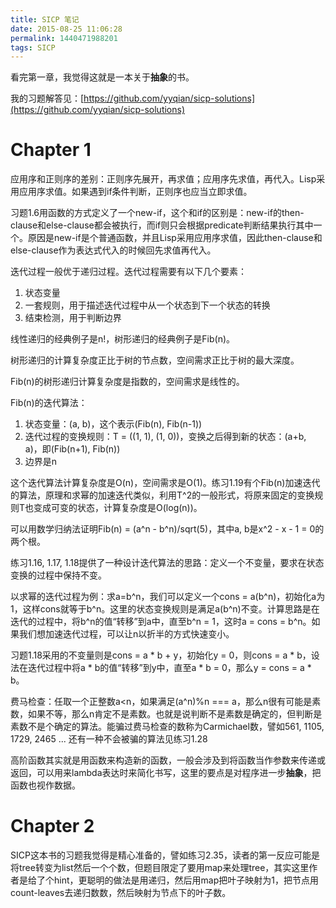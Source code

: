 ```yaml
---
title: SICP 笔记
date: 2015-08-25 11:06:28
permalink: 1440471988201
tags: SICP
---
```


看完第一章，我觉得这就是一本关于**抽象**的书。

我的习题解答见：[https://github.com/yyqian/sicp-solutions](https://github.com/yyqian/sicp-solutions)

# Chapter 1

应用序和正则序的差别：正则序先展开，再求值；应用序先求值，再代入。Lisp采用应用序求值。如果遇到if条件判断，正则序也应当立即求值。

习题1.6用函数的方式定义了一个new-if，这个和if的区别是：new-if的then-clause和else-clause都会被执行，而if则只会根据predicate判断结果执行其中一个。原因是new-if是个普通函数，并且Lisp采用应用序求值，因此then-clause和else-clause作为表达式代入的时候回先求值再代入。

迭代过程一般优于递归过程。迭代过程需要有以下几个要素：

1. 状态变量
2. 一套规则，用于描述迭代过程中从一个状态到下一个状态的转换
3. 结束检测，用于判断边界

线性递归的经典例子是n!，树形递归的经典例子是Fib(n)。

树形递归的计算复杂度正比于树的节点数，空间需求正比于树的最大深度。

Fib(n)的树形递归计算复杂度是指数的，空间需求是线性的。

Fib(n)的迭代算法：

1. 状态变量：(a, b)，这个表示(Fib(n), Fib(n-1))
2. 迭代过程的变换规则：T = ((1, 1), (1, 0))，变换之后得到新的状态：(a+b, a)，即(Fib(n+1), Fib(n))
3. 边界是n

这个迭代算法计算复杂度是O(n)，空间需求是O(1)。练习1.19有个Fib(n)加速迭代的算法，原理和求幂的加速迭代类似，利用T^2的一般形式，将原来固定的变换规则T也变成可变的状态，计算复杂度是O(log(n))。

可以用数学归纳法证明Fib(n) = (a^n - b^n)/sqrt(5)，其中a, b是x^2 - x - 1 = 0的两个根。

练习1.16, 1.17, 1.18提供了一种设计迭代算法的思路：定义一个不变量，要求在状态变换的过程中保持不变。  

以求幂的迭代过程为例：求a=b^n，我们可以定义一个cons = a(b^n)，初始化a为1，这样cons就等于b^n。这里的状态变换规则是满足a(b^n)不变。计算思路是在迭代的过程中，将b^n的值“转移”到a中，直至b^n = 1，这时a = cons = b^n。如果我们想加速迭代过程，可以让n以折半的方式快速变小。  

习题1.18采用的不变量则是cons = a * b + y，初始化y = 0，则cons = a * b，设法在迭代过程中将a * b的值“转移”到y中，直至a * b = 0，那么y = cons = a * b。

费马检查：任取一个正整数a<n，如果满足(a^n)%n === a，那么n很有可能是素数，如果不等，那么n肯定不是素数。也就是说判断不是素数是确定的，但判断是素数不是个确定的算法。能骗过费马检查的数称为Carmichael数，譬如561, 1105, 1729, 2465 ... 还有一种不会被骗的算法见练习1.28

高阶函数其实就是用函数来构造新的函数，一般会涉及到将函数当作参数来传递或返回，可以用来lambda表达时来简化书写，这里的要点是对程序进一步**抽象**，把函数也视作数据。

# Chapter 2

SICP这本书的习题我觉得是精心准备的，譬如练习2.35，读者的第一反应可能是将tree转变为list然后一个个数，但题目限定了要用map来处理tree，其实这里作者是给了个hint，更聪明的做法是用递归，然后用map把叶子映射为1，把节点用count-leaves去递归数数，然后映射为节点下的叶子数。
